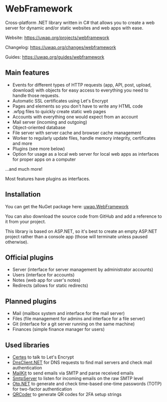 # WebFramework
Cross-platform .NET library written in C# that allows you to create a web server for dynamic and/or static websites and web apps with ease.

Website: https://uwap.org/projects/webframework

Changelog: https://uwap.org/changes/webframework

Guides: https://uwap.org/guides/webframework

## Main features
- Events for different types of HTTP requests (app, API, post, upload, download) with objects for easy access to everything you need to handle those requests.
- Automatic SSL certificates using Let's Encrypt
- Pages and elements so you don't have to write any HTML code
- .wfpg files to quickly create static web pages
- Accounts with everything one would expect from an account
- Mail server (incoming and outgoing)
- Object-oriented database
- File server with server cache and browser cache management
- Worker to regularly update files, handle memory integrity, certificates and more
- Plugins (see more below)
- Option for usage as a local web server for local web apps as interfaces for proper apps on a computer
 
...and much more!

Most features have plugins as interfaces.

## Installation
You can get the NuGet package here: [uwap.WebFramework](https://www.nuget.org/packages/uwap.WebFramework/)

You can also download the source code from GitHub and add a reference to it from your project.

This library is based on ASP.NET, so it's best to create an empty ASP.NET project rather than a console app (those will terminate unless paused otherwise).

## Official plugins
- Server (interface for server management by administrator accounts)
- Users (interface for accounts)
- Notes (web app for user's notes)
- Redirects (allows for static redirects)

## Planned plugins
- Mail (mailbox system and interface for the mail server)
- Files (file management for admins and interface for a file server)
- Git (interface for a git server running on the same machine)
- Finances (simple finance manager for users)

## Used libraries
- [Certes](https://github.com/fszlin/certes) to talk to Let's Encrypt
- [DnsClient.NET](https://github.com/MichaCo/DnsClient.NET) for DNS requests to find mail servers and check mail authentication
- [MailKit](https://github.com/jstedfast/MailKit) to send emails via SMTP and parse received emails
- [SmtpServer](https://github.com/cosullivan/SmtpServer) to listen for incoming emails on the raw SMTP level
- [Otp.NET](https://github.com/kspearrin/Otp.NET) to generate and check time-based one-time passwords (TOTP) for two-factor authentication
- [QRCoder](https://github.com/codebude/QRCoder) to generate QR codes for 2FA setup strings